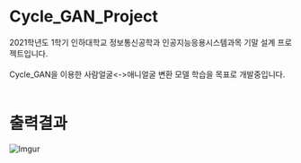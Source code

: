 # Cycle_GAN_Project
2021학년도 1학기 인하대학교 정보통신공학과 인공지능응용시스템과목 기말 설계 프로젝트입니다.<br><br>
Cycle_GAN을 이용한 사람얼굴<->애니얼굴 변환 모델 학습을 목표로 개발중입니다.
<br>
<br>

# 출력결과
![Imgur](https://i.imgur.com/Qy8aACr.png)
